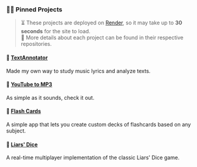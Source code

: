 ### 🧑‍💻 Pinned Projects

> ⏳ These projects are deployed on [Render](https://render.com), so it may take up to **30 seconds** for the site to load.  
> 📁 More details about each project can be found in their respective repositories.

#### 🔹 [TextAnnotator](https://github.com/Nuqb/TextAnnotator)
Made my own way to study music lyrics and analyze texts.

#### 🔹 [YouTube to MP3](https://github.com/Nuqb/youtubeToMP3)
As simple as it sounds, check it out.

#### 🔹 [Flash Cards](https://github.com/Nuqb/Flash-Cards-App)  
A simple app that lets you create custom decks of flashcards based on any subject.

#### 🔹 [Liars' Dice](https://github.com/Nuqb/Liars-Dice)  
A real-time multiplayer implementation of the classic Liars' Dice game.
